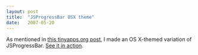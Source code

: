 ```yaml
---
layout: post
title:  "JSProgressBar OSX theme"
date:   2007-05-20
---
```


As mentioned in [this tinyapps.org post](https://tinyapps.org/blog/misc/200705200715_javascript_progress_bar.html), I made an OS X-themed variation of JSProgressBar.  [See it in action](/utilities/JSProgressBar/).
